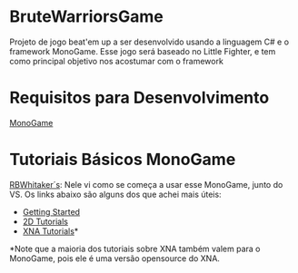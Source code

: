 # BruteWarriorsGame
Projeto de jogo beat'em up a ser desenvolvido usando a linguagem C# e o framework MonoGame. Esse jogo será baseado no Little Fighter, e tem como principal objetivo nos acostumar com o framework

# Requisitos para Desenvolvimento

[MonoGame](https://github.com/MonoGame/MonoGame/releases/download/v3.7/MonoGameSetup.exe)


# Tutoriais Básicos MonoGame
[RBWhitaker´s](http://rbwhitaker.wikidot.com/monogame-tutorials): Nele vi como se começa a usar esse MonoGame, junto do VS. Os links abaixo são alguns dos que achei mais úteis:

* [Getting Started](http://rbwhitaker.wikidot.com/monogame-tutorials)
* [2D Tutorials](http://rbwhitaker.wikidot.com/monogame-2d-tutorials)
* [XNA Tutorials](http://rbwhitaker.wikidot.com/xna-tutorials)*

\*Note que a maioria dos tutoriais sobre XNA também valem para o MonoGame, pois ele é uma versão opensource do XNA.
